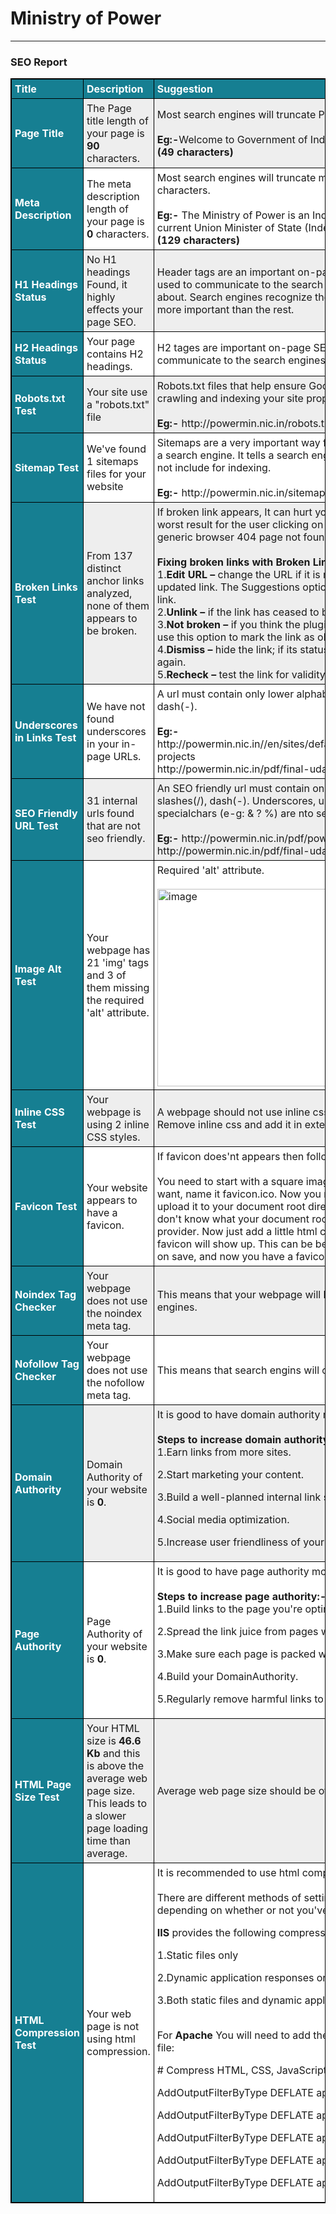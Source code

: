 <html>
<head>
<style>
table, th, td {
    border: 1px solid black;
    border-collapse: collapse;
}
th, td {
    padding: 5px;
    text-align: left;
}
table#t01 tr:nth-child(even) {
    background-color: #eee;
}
table#t01 tr:nth-child(odd) {
   background-color:#fff;
}
table#t01 th {
    background-color: #167f92;
    color: white;
}
</style>
</head>
<body>
<h1>Ministry of Power</h1><hr>
<h3>SEO Report</h3>
<table id="t01">
  <tr>
    <th width="10%">Title</th>
    <th width="20%">Description</th> 
    <th width="70%">Suggestion</th>
  </tr>
   <tr>
  <th>Page Title</th>
  <td>The Page title length of your page is <b>90</b> characters.</td>
  <td>Most search engines will truncate Page title to <b>65</b> characters.<br><br>
  <b>Eg:-</b>Welcome to Government of India, Ministry of Power<br>
  <b>(49 characters)</b></td>
  </tr>
  <tr>

<th>Meta Description</th>

<td>The meta description length of your page is <b>0</b> characters.</td>

<td>Most search engines will truncate meta descriptions to <b>160</b> characters.<br><br>
<b>Eg:-</b> The Ministry of Power is an Indian government ministry. The current Union Minister of State (Independent charge) is Piyush Goyal.<br><b>(129 characters)</b></td>
  </tr>
  <tr>

<th>H1 Headings Status</th>

<td>No H1 headings Found, it highly effects your page SEO.</td>

<td>Header tags are an important on-page SEO factor because they’re used to communicate to the search engines what your website is about. Search engines recognize the copy in your header tags as more important than the rest.</td>

</tr>
<tr>
<th>H2 Headings Status</th>
<td>Your page contains H2 headings.</td>
<td>H2 tages are important on-page SEO factor because they're used to communicate to the search engines. It is used to create subheadings.</td>
</tr>
<tr>
<th>Robots.txt Test</th>
<td>Your site use a "robots.txt" file</td>
<td>Robots.txt files that help ensure Google and other search engines are crawling and indexing your site properly.<br><br>
<b>Eg:-</b> http://powermin.nic.in/robots.txt</td>
</tr>
<tr>
<th>Sitemap Test</th>
<td>We've found 1 sitemaps files for your website</td>
<td>Sitemaps are a very important way for a website to communicate with a search engine. It tells a search engine which part of the website to not include for indexing.<br><br>
<b>Eg:-</b> http://powermin.nic.in/sitemap.xml </td>
</tr>
<tr>
<th>Broken Links Test</th>
<td>From 137 distinct anchor links analyzed, none of them appears to be broken.</td>
<td>If broken link appears, It can hurt your SEO and page rankings. The worst result for the user clicking on a broken link is to be sent to a generic browser 404 page not found.<br><br>
<b>Fixing broken links with Broken Link Checker:-</b><br>
1.<b>Edit URL –</b> change the URL if it is misspelled or you find there’s an updated link. The Suggestions option may give you an alternative link.<br>
2.<b>Unlink –</b> if the link has ceased to be, remove the link.<br>
3.<b>Not broken –</b> if you think the plugin is wrong and the link is valid, use this option to mark the link as okay.<br>
4.<b>Dismiss –</b> hide the link; if its status changes it will be reported again.<br>
5.<b>Recheck –</b> test the link for validity again.</td>
</tr>
<tr>
<th>Underscores in Links Test</th>
<td>We have not found underscores in your in-page URLs.</td>
<td>A url must contain only lower alphabets, numbers, slashes(/), dash(-).<br><br>
<b>Eg:-</b> http://powermin.nic.in//en/sites/default/files/webform/notices/umpp-projects<br>http://powermin.nic.in/pdf/final-uday-newsletter/5-oct</td>
</tr>
<tr>

<th>SEO Friendly URL Test</th>

<td>31 internal urls found that are not seo friendly.</td>

<td>An SEO friendly url must contain only lower alphabets, numbers, slashes(/), dash(-). Underscores, upercase Alphabets and specialchars (e-g: & ? %) are nto seo friendly.<br><br>
<b>Eg:-</b> http://powermin.nic.in/pdf/power-sector-eforms<br>http://powermin.nic.in/pdf/final-uday-newsletter/5-oct</td>

</tr>
<tr>

<th>Image Alt Test</th>

<td>Your webpage has 21 'img' tags and 3 of them missing the required 'alt' attribute.</td>

<td>Required 'alt' attribute.<br><br>
<img id="t007-10048" style="width: 100%; height: auto;" alt="image" src="/images/m_image-1-.png"  width ="108" height ="65" /></td>

</tr>
<tr>

<th>Inline CSS Test</th>

<td>Your webpage is using 2 inline CSS styles.</td>

<td>A webpage should not use inline css.<br>
Remove inline css and add it in external css file.</td>

</tr>
<tr>
<th>Favicon Test</th>
<td>Your website appears to have a favicon.</td>
<td>If favicon does'nt appears then following method should be used:-<br><br>
You need to start with a square image. When you have the image you want, name it favicon.ico. 
Now you need to use an FTP client and upload it to your document root directory. This is important, so if you don't know what your document root directory is, 
ask your hosting provider. Now just add a little html code to your web pages so the the favicon will show up. This can be before or after the title tags. 
Click on save, and now you have a favicon of your own.</td>
</tr>
<tr>
<th>Noindex Tag Checker</th>
<td>Your webpage does not use the noindex meta tag.</td>
<td>This means that your webpage will be read and indexed by search engines.</td>
</tr>
<tr>
<th>Nofollow Tag Checker</th>
<td>Your webpage does not use the nofollow meta tag.</td>
<td>This means that search engins will crawl all links from your webpage.</td>
</tr>
<tr>

<th>Domain Authority</th>

<td>Domain Authority of your website is <b>0</b>.</td>

<td>It is good to have domain authority more than <b>20</b>.<br><br>
<b>Steps to increase domain authority:-</b><br>
1.Earn links from more sites.<br>

2.Start marketing your content.<br>

3.Build a well-planned internal link structure.<br>

4.Social media optimization.<br>

5.Increase user friendliness of your site. etc</td>

</tr>
<tr>

<th>Page Authority</th>

<td>Page Authority of your website is <b>0</b>.</td>

<td>It is good to have page authority more than <b>20</b>.<br><br>
<b>Steps to increase page authority:-</b><br>
1.Build links to the page you're optimizing.<br>

2.Spread the link juice from pages with high PA to those with less.<br>

3.Make sure each page is packed with useful content.<br>

4.Build your DomainAuthority.<br>

5.Regularly remove harmful links to your page.</td>

</tr>
<tr>

<th>HTML Page Size Test</th>

<td>Your HTML size is <b>46.6 Kb</b> and this is above the average web page size. This leads to a slower page loading time than average.</td>
<td>Average web page size should be of <b>33 Kb</b>.</td>
</tr> 
<tr>

<th>HTML Compression Test</th>

<td>Your web page is not using html compression.</td>

<td>It is recommended to use html compression <b>Eg:-</b> gzip compression.<br><br>
There are different methods of setting up gzip compression depending on whether or not you've got an IIS or Apache server-<br>

<b>IIS</b> provides the following compression options:<br>

1.Static files only<br>

2.Dynamic application responses only<br>

3.Both static files and dynamic application responses<br><br>

For <b>Apache</b> You will need to add the following lines to your .htaccess file:<br>

<IfModule mod_deflate.c>
  # Compress HTML, CSS, JavaScript, Text, XML and fonts<br>


  AddOutputFilterByType DEFLATE application/javascript<br>


  AddOutputFilterByType DEFLATE application/rss+xml
<br>

  AddOutputFilterByType DEFLATE application/vnd.ms-fontobject
<br>

  AddOutputFilterByType DEFLATE application/x-font
<br>

  AddOutputFilterByType DEFLATE application/x-font-opentype</IfModule></td>

</tr>
</table>
</body>
</html>
